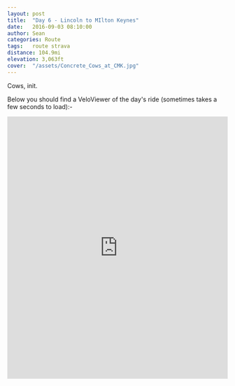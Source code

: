 ```yaml
---
layout: post
title:  "Day 6 - Lincoln to MIlton Keynes"
date:   2016-09-03 08:10:00
author: Sean
categories: Route
tags:	route strava
distance: 104.9mi
elevation: 3,063ft
cover:  "/assets/Concrete_Cows_at_CMK.jpg"
---
```



Cows, init.

Below you should find a VeloViewer of the day's ride (sometimes takes a
few seconds to load):-

<iframe style="width:100%;height:600px;" src="https://veloviewer.com/routes/5267986/embed2" frameborder="0" scrolling="no" markdown="0"></iframe>
